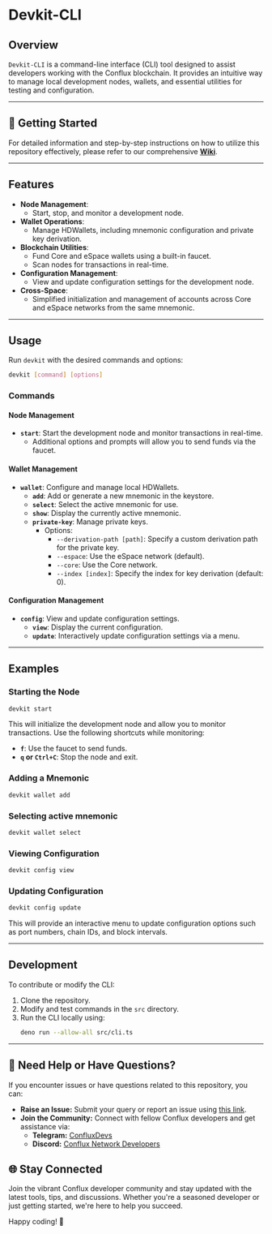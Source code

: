 # Devkit-CLI

## Overview

`Devkit-CLI` is a command-line interface (CLI) tool designed to assist developers working with the Conflux blockchain. It provides an intuitive way to manage local development nodes, wallets, and essential utilities for testing and configuration.

---
## 🚀 Getting Started

For detailed information and step-by-step instructions on how to utilize this repository effectively, please refer to our comprehensive [**Wiki**](https://github.com/cfxdevkit/deno-cli/wiki).

---
## Features

- **Node Management**:
  - Start, stop, and monitor a development node.
- **Wallet Operations**:
  - Manage HDWallets, including mnemonic configuration and private key derivation.
- **Blockchain Utilities**:
  - Fund Core and eSpace wallets using a built-in faucet.
  - Scan nodes for transactions in real-time.
- **Configuration Management**:
  - View and update configuration settings for the development node.
- **Cross-Space**:
  - Simplified initialization and management of accounts across Core and eSpace networks from the same mnemonic.

---

## Usage

Run `devkit` with the desired commands and options:

```bash
devkit [command] [options]
```

### Commands

#### Node Management
- **`start`**: Start the development node and monitor transactions in real-time.
  - Additional options and prompts will allow you to send funds via the faucet.

#### Wallet Management
- **`wallet`**: Configure and manage local HDWallets.
  - **`add`**: Add or generate a new mnemonic in the keystore.
  - **`select`**: Select the active mnemonic for use.
  - **`show`**: Display the currently active mnemonic.
  - **`private-key`**: Manage private keys.
    - Options:
      - `--derivation-path [path]`: Specify a custom derivation path for the private key.
      - `--espace`: Use the eSpace network (default).
      - `--core`: Use the Core network.
      - `--index [index]`: Specify the index for key derivation (default: 0).

#### Configuration Management
- **`config`**: View and update configuration settings.
  - **`view`**: Display the current configuration.
  - **`update`**: Interactively update configuration settings via a menu.
---

## Examples

### Starting the Node
```bash
devkit start
```

This will initialize the development node and allow you to monitor transactions. Use the following shortcuts while monitoring:
- **`f`**: Use the faucet to send funds.
- **`q` or `Ctrl+C`**: Stop the node and exit.

### Adding a Mnemonic
```bash
devkit wallet add
```
### Selecting active mnemonic
```bash
devkit wallet select
```


### Viewing Configuration
```bash
devkit config view
```

### Updating Configuration
```bash
devkit config update
```

This will provide an interactive menu to update configuration options such as port numbers, chain IDs, and block intervals.

---

## Development

To contribute or modify the CLI:

1. Clone the repository.
2. Modify and test commands in the `src` directory.
3. Run the CLI locally using:
   ```bash
   deno run --allow-all src/cli.ts
   ```
---

## 📢 Need Help or Have Questions?

If you encounter issues or have questions related to this repository, you can:

- **Raise an Issue:** Submit your query or report an issue using [this link](https://github.com/cfxdevkit/deno-cli/issues/new/choose).  
- **Join the Community:** Connect with fellow Conflux developers and get assistance via:  
  - **Telegram:** [ConfluxDevs](https://t.me/ConfluxDevs)  
  - **Discord:** [Conflux Network Developers](https://discord.com/channels/707952293412339843/707952293856673887)  

## 🌐 Stay Connected

Join the vibrant Conflux developer community and stay updated with the latest tools, tips, and discussions. Whether you're a seasoned developer or just getting started, we're here to help you succeed.

Happy coding! 🚀
